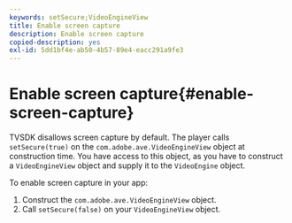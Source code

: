 ```yaml
---
keywords: setSecure;VideoEngineView
title: Enable screen capture
description: Enable screen capture
copied-description: yes
exl-id: 5dd1bf4e-ab50-4b57-89e4-eacc291a9fe3
---
```

# Enable screen capture{#enable-screen-capture}

 TVSDK disallows screen capture by default. The player calls `setSecure(true)` on the `com.adobe.ave.VideoEngineView` object at construction time. You have access to this object, as you have to construct a `VideoEngineView` object and supply it to the `VideoEngine` object.

To enable screen capture in your app: 

1. Construct the `com.adobe.ave.VideoEngineView` object.
1. Call `setSecure(false)` on your `VideoEngineView` object.
